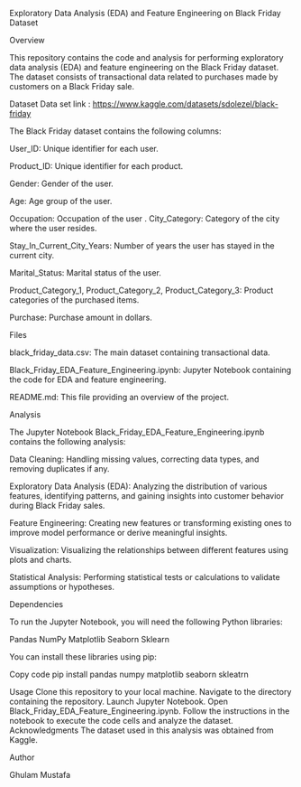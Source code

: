 Exploratory Data Analysis (EDA) and Feature Engineering on Black Friday Dataset

Overview

This repository contains the code and analysis for performing exploratory data analysis (EDA) and feature engineering on the Black Friday dataset. 
The dataset consists of transactional data related to purchases made by customers on a Black Friday sale.

Dataset
     Data set link : https://www.kaggle.com/datasets/sdolezel/black-friday
     
The Black Friday dataset contains the following columns:

User_ID: Unique identifier for each user.

Product_ID: Unique identifier for each product.

Gender: Gender of the user.

Age: Age group of the user.

Occupation: Occupation of the user
.
City_Category: Category of the city where the user resides.

Stay_In_Current_City_Years: Number of years the user has stayed in the current city.

Marital_Status: Marital status of the user.

Product_Category_1, Product_Category_2, Product_Category_3: Product categories of the purchased items.

Purchase: Purchase amount in dollars.

Files

black_friday_data.csv: The main dataset containing transactional data.

Black_Friday_EDA_Feature_Engineering.ipynb: Jupyter Notebook containing the code for EDA and feature engineering.

README.md: This file providing an overview of the project.

Analysis

The Jupyter Notebook Black_Friday_EDA_Feature_Engineering.ipynb contains the following analysis:

Data Cleaning: Handling missing values, correcting data types, and removing duplicates if any.

Exploratory Data Analysis (EDA): Analyzing the distribution of various features, identifying patterns, and gaining insights into customer behavior during Black Friday sales.

Feature Engineering: Creating new features or transforming existing ones to improve model performance or derive meaningful insights.

Visualization: Visualizing the relationships between different features using plots and charts.

Statistical Analysis: Performing statistical tests or calculations to validate assumptions or hypotheses.

Dependencies

To run the Jupyter Notebook, you will need the following Python libraries:

Pandas
NumPy
Matplotlib
Seaborn
Sklearn

You can install these libraries using pip:

Copy code
pip install pandas numpy matplotlib seaborn skleatrn


Usage
Clone this repository to your local machine.
Navigate to the directory containing the repository.
Launch Jupyter Notebook.
Open Black_Friday_EDA_Feature_Engineering.ipynb.
Follow the instructions in the notebook to execute the code cells and analyze the dataset.
Acknowledgments
The dataset used in this analysis was obtained from Kaggle.

Author

Ghulam Mustafa
